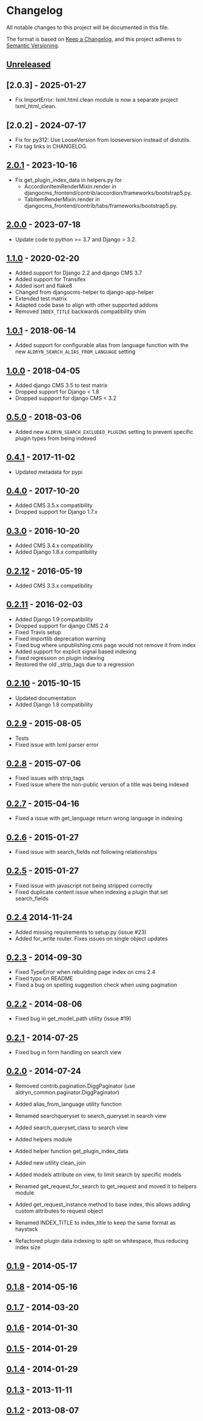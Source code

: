# Changelog

All notable changes to this project will be documented in this file.

The format is based on [Keep a Changelog](https://keepachangelog.com/en/1.1.0/),
and this project adheres to [Semantic Versioning](https://semver.org/spec/v2.0.0.html).

## [Unreleased]

## [2.0.3] - 2025-01-27

* Fix ImportError: lxml.html.clean module is now a separate project lxml_html_clean.

## [2.0.2] - 2024-07-17

* Fix for py312: Use LooseVersion from looseversion instead of distutils.
* Fix tag links in CHANGELOG.

## [2.0.1] - 2023-10-16

* Fix get_plugin_index_data in helpers.py for
  - AccordionItemRenderMixin.render in djangocms_frontend/contrib/accordion/frameworks/bootstrap5.py.
  - TabItemRenderMixin.render in djangocms_frontend/contrib/tabs/frameworks/bootstrap5.py.

## [2.0.0] - 2023-07-18

* Update code to python >= 3.7 and Django > 3.2.

## [1.1.0] - 2020-02-20

* Added support for Django 2.2 and django CMS 3.7
* Added support for Transifex
* Added isort and flake8
* Changed from djangocms-helper to django-app-helper
* Extended test matrix
* Adapted code base to align with other supported addons
* Removed ``INDEX_TITLE`` backwards compatibility shim


## [1.0.1] - 2018-06-14

* Added support for configurable alias from language function
  with the new ``ALDRYN_SEARCH_ALIAS_FROM_LANGUAGE`` setting


## [1.0.0] - 2018-04-05

* Added django CMS 3.5 to test matrix
* Dropped support for Django < 1.8
* Dropped suppport for django CMS < 3.2


## [0.5.0] - 2018-03-06

* Added new ``ALDRYN_SEARCH_EXCLUDED_PLUGINS`` setting to prevent
  specific plugin types from being indexed


## [0.4.1] - 2017-11-02

* Updated metadata for pypi


## [0.4.0] - 2017-10-20

* Added CMS 3.5.x compatibility
* Dropped support for Django 1.7.x


## [0.3.0] - 2016-10-20

* Added CMS 3.4.x compatibility
* Added Django 1.8.x compatibility


## [0.2.12] - 2016-05-19

* Added CMS 3.3.x compatibility


## [0.2.11] - 2016-02-03

* Added Django 1.9 compatibility
* Dropped support for django CMS 2.4
* Fixed Travis setup
* Fixed importlib deprecation warning
* Fixed bug where unpublishing cms page would not remove it from index
* Added support for explicit signal based indexing
* Fixed regression on plugin indexing
* Restored the old _strip_tags due to a regression


## [0.2.10] - 2015-10-15

* Updated documentation
* Added Django 1.8 compatibility


## [0.2.9] - 2015-08-05

* Tests
* Fixed issue with lxml parser error


## [0.2.8] - 2015-07-06

* Fixed issues with strip_tags
* Fixed issue where the non-public version of a title was being indexed


## [0.2.7]  - 2015-04-16

* Fixed a issue with get_language return wrong language in indexing


## [0.2.6] - 2015-01-27

* Fixed issue with search_fields not following relationships


## [0.2.5] - 2015-01-27

* Fixed issue with javascript not being stripped correctly
* Fixed duplicate content issue when indexing a plugin that set search_fields


## [0.2.4] 2014-11-24

* Added missing requirements to setup.py (issue #23)
* Added for_write router. Fixes issues on single object updates


## [0.2.3] - 2014-09-30

* Fixed TypeError when rebuilding page index on cms 2.4
* Fixed typo on README
* Fixed a bug on spelling suggestion check when using pagination


## [0.2.2] - 2014-08-06

* Fixed bug in get_model_path utility (issue #19)


## [0.2.1] - 2014-07-25

* Fixed bug in form handling on search view


## [0.2.0] - 2014-07-24

* Removed contrib.pagination.DiggPaginator (use aldryn_common.paginator.DiggPaginator)
* Added alias_from_language utility function
* Renamed searchqueryset to search_queryset in search view
* Added search_queryset_class to search view

* Added helpers module
* Added helper function get_plugin_index_data
* Added new utility clean_join
* Added models attribute on view, to limit search by specific models
* Renamed get_request_for_search to get_request and moved it to helpers module
* Added get_request_instance method to base index, this allows adding custom attributes to request object
* Renamed INDEX_TITLE to index_title to keep the same format as haystack
* Refactored plugin data indexing to split on whitespace, thus reducing index size


## [0.1.9] - 2014-05-17
## [0.1.8] - 2014-05-16
## [0.1.7] - 2014-03-20
## [0.1.6] - 2014-01-30
## [0.1.5] - 2014-01-29
## [0.1.4] - 2014-01-29
## [0.1.3] - 2013-11-11
## [0.1.2] - 2013-08-07

[unreleased]: https://github.com/CZ-NIC/djangocms-aldryn-search/compare/2.0.1...master
[2.0.1]: https://github.com/CZ-NIC/djangocms-aldryn-search/compare/2.0.0...2.0.1
[2.0.0]: https://github.com/CZ-NIC/djangocms-aldryn-search/compare/1.1.0...2.0.0
[1.1.0]: https://github.com/divio/aldryn-search/compare/1.0.1...1.1.0
[1.0.1]: https://github.com/divio/aldryn-search/compare/1.0.0...1.0.1
[1.0.0]: https://github.com/divio/aldryn-search/compare/0.5.0...1.0.0
[0.5.0]: https://github.com/divio/aldryn-search/compare/0.4.1...0.5.0
[0.4.1]: https://github.com/divio/aldryn-search/compare/0.4.0...0.4.1
[0.4.0]: https://github.com/divio/aldryn-search/compare/0.3.0...0.4.0
[0.3.0]: https://github.com/divio/aldryn-search/compare/0.2.12...0.3.0
[0.2.12]: https://github.com/divio/aldryn-search/compare/0.2.11...0.2.12
[0.2.11]: https://github.com/divio/aldryn-search/compare/0.2.10...0.2.11
[0.2.10]: https://github.com/divio/aldryn-search/compare/0.2.9...0.2.10
[0.2.9]: https://github.com/divio/aldryn-search/compare/0.2.8...0.2.9
[0.2.8]: https://github.com/divio/aldryn-search/compare/0.2.7...0.2.8
[0.2.7]: https://github.com/divio/aldryn-search/compare/0.2.6...0.2.7
[0.2.6]: https://github.com/divio/aldryn-search/compare/0.2.5...0.2.6
[0.2.5]: https://github.com/divio/aldryn-search/compare/0.2.4...0.2.5
[0.2.4]: https://github.com/divio/aldryn-search/compare/0.2.3...0.2.4
[0.2.3]: https://github.com/divio/aldryn-search/compare/0.2.2...0.2.3
[0.2.2]: https://github.com/divio/aldryn-search/compare/0.2.1...0.2.2
[0.2.1]: https://github.com/divio/aldryn-search/compare/0.2.0...0.2.1
[0.2.0]: https://github.com/divio/aldryn-search/compare/0.1.9...0.2.0
[0.1.9]: https://github.com/divio/aldryn-search/compare/0.1.8...0.1.9
[0.1.8]: https://github.com/divio/aldryn-search/compare/0.1.6...0.1.8
[0.1.7]: https://github.com/divio/aldryn-search/compare/0.1.5...0.1.7
[0.1.6]: https://github.com/divio/aldryn-search/compare/0.1.5...0.1.6
[0.1.5]: https://github.com/divio/aldryn-search/compare/0.1.4...0.1.5
[0.1.4]: https://github.com/divio/aldryn-search/compare/0.1.3...0.1.4
[0.1.3]: https://github.com/divio/aldryn-search/compare/0.1.2...0.1.3
[0.1.2]: https://github.com/divio/aldryn-search/releases/tag/0.1.2
